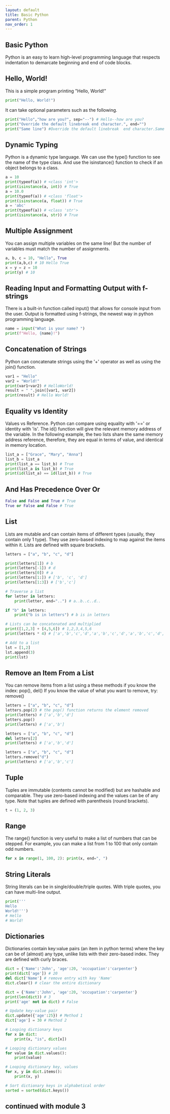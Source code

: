 ```yaml
---
layout: default
title: Basic Python
parent: Python
nav_order: 1
---
```

## Basic Python
Python is an easy to learn high-level programming language that respects indentation to demarcate beginning and end of code blocks.

## Hello, World!
This is a simple program printing "Hello, World!"
```python
print("Hello, World!")
```
It can take optional parameters such as the following.
```python
print("Hello","how are you?", sep="--") # Hello--how are you?
print("Override the default linebreak end character.", end="")
print("Same line") #Override the default linebreak  end character.Same line
```

## Dynamic Typing
Python is a dynamic type language.  We can use the type() function to see the name of the type class.  And use the isinstance() function
to check if an object belongs to a class.
```python
a = 10
print(typeof(a)) # <class 'int'>
print(isinstance(a, int)) # True
a = 10.0
print(typeof(a)) # <class 'float'>
print(isinstance(a, float)) # True
a = 'abc'
print(typeof(a)) # <class 'str'>
print(isinstance(a, str)) # True
```

## Multiple Assignment
You can assign multiple variables on the same line!  But the number of variables must match the number of assignments.
```python
a, b, c = 10, "Hello", True
print(a,b,c) # 10 Hello True
x = y = z = 10
print(y) # 10
```

## Reading Input and Formatting Output with f-strings
There is a built-in function called input() that allows for console input from the user. Output is formatted using
f-strings, the newest way in python programming language.
```python
name = input("What is your name? ")
print(f"Hello, {name}!")
```

## Concatenation of Strings
Python can concatenate strings using the '+' operator as well as using the join() function.
```python
var1 = "Hello"
var2 = "World!"
print(var1+var2) # HelloWorld!
result = " ".join([var1, var2])
print(result) # Hello World!
```

## Equality vs Identity
Values vs Reference.  Python can compare using equality with '==' or identity with 'is'.  The id() function will give
the relevant memory address of the variable.  In the following example, the two lists share the same memory address
reference, therefore, they are equal in terms of value, and identical in memory location.
```python
list_a = ["Grace", "Mary", "Anna"]
list_b = list_a
print(list_a == list_b) # True
print(list_a is list_b) # True
print(id(list_a) == id(list_b)) # True
```

## And Has Precedence Over Or
```python
False and False and True # True
True or False and False # True
```

## List
Lists are mutable and can contain items of different types (usually, they contain only 1 type).  They use zero-based
indexing to map against the items within it.  Lists are defined with square brackets.
```python
letters = ["a", "b", "c", "d"]

print(letters[1]) # b
print(letters[-1]) # d
print(letters[0]) # a
print(letters[1:]) # ['b', 'c', 'd']
print(letters[1:3]) # ['b','c']

# Traverse a list
for letter in letters:
    print(letter, end="..") # a..b..c..d..

if "b" in letters:
    print("b is in letters") # b is in letters

# Lists can be concatenated and multiplied
print([1,2,3] + [4,5,6]) # 1,2,3,4,5,6
print(letters * 4) # ['a','b','c','d','a','b','c','d','a','b','c','d','a','b','c','d']

# Add to a list
lst = [1,2]
lst.append(3)
print(lst)
```

## Remove an Item From a List
You can remove items from a list using a these methods if you know the index: pop(), del()
If you know the value of what you want to remove, try: remove()
```python
letters = ["a", "b", "c", "d"]
letters.pop(2) # the pop() function returns the element removed
print(letters) # ['a','b','d']
letters.pop()
print(letters) # ['a','b']

letters = ["a", "b", "c", "d"]
del letters[2] 
print(letters) # ['a','b','d']

letters = ["a", "b", "c", "d"]
letters.remove("d")
print(letters) # ['a','b','c']
```

## Tuple
Tuples are immutable (contents cannot be modified) but are hashable and comparable.  They use zero-based indexing and the values can be of any type. Note that tuples are defined with parenthesis (round brackets).
```python
t = (1, 2, 3)
```

## Range
The range() function is very useful to make a list of numbers that can be stepped.  For example, you can make a list from 1 to 100 that only contain odd numbers.
```python
for x in range(1, 100, 2): print(x, end=", ")
```

## String Literals
String literals can be in single/double/triple quotes.  With triple quotes, you can have multi-line output.
```python
print('''
Hello
World!''')
# Hello
# World!
```

## Dictionaries
Dictionaries contain key:value pairs (an item in python terms) where the key can be of (almost) any type, unlike lists with their zero-based index.
They are defined with curly braces.
```python
dict = {'Name':'John', 'age':20, 'occupation':'carpenter'}
print(dict['age']) # 20
del dict['Name'] # remove entry with key 'Name'
dict.clear() # clear the entire dictionary

dict = {'Name':'John', 'age':20, 'occupation':'carpenter'}
print(len(dict)) # 3
print('age' not in dict) # False

# Update key-value pair
dict.update({'age':25}) # Method 1
dict['age'] = 30 # Method 2

# Looping dictionary keys
for x in dict:
    print(x, "is", dict[x])

# Looping dictionary values
for value in dict.values():
    print(value)

# Looping dictionary key, values
for x, y in dict.items():
    print(x, y)

# Sort dictionary keys in alphabetical order
sorted = sorted(dict.keys())
```

## continued with module 3